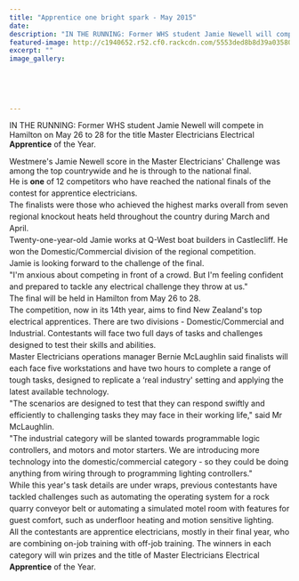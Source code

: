 ```yaml
---
title: "Apprentice one bright spark - May 2015"
date: 
description: "IN THE RUNNING: Former WHS student Jamie Newell will compete in Hamilton on May 26 to 28 for the title Master Electricians Electrical Apprentice of the Year, from Wanganui Chroncile article 4/5/15..."
featured-image: http://c1940652.r52.cf0.rackcdn.com/5553ded8b8d39a0358000a76/Newell-ex-student-apprentice-4.5.15.jpg
excerpt: ""
image_gallery:
    
    
    
    
    
---
```


<p>IN THE RUNNING: Former WHS student Jamie Newell will compete in Hamilton on May 26 to 28 for the title Master Electricians Electrical <strong>Apprentice</strong> of the Year.</p>
<p>Westmere's Jamie Newell score in the Master Electricians' Challenge was among the top countrywide and he is through to the national final.<br /><span style="line-height: 1.5;">He is </span><strong style="line-height: 1.5;">one</strong><span style="line-height: 1.5;"> of 12 competitors who have reached the national finals of the contest for apprentice electricians.<br /></span><span style="line-height: 1.5;">The finalists were those who achieved the highest marks overall from seven regional knockout heats held throughout the country during March and April.<br /></span><span style="line-height: 1.5;">Twenty-one-year-old Jamie works at Q-West boat builders in Castlecliff. He won the Domestic/Commercial division of the regional competition.<br /></span><span style="line-height: 1.5;">Jamie is looking forward to the challenge of the final.<br /></span><span style="line-height: 1.5;">"I'm anxious about competing in front of a crowd. But I'm feeling confident and prepared to tackle any electrical challenge they throw at us."<br /></span><span style="line-height: 1.5;">The final will be held in Hamilton from May 26 to 28.<br /></span><span style="line-height: 1.5;">The competition, now in its 14th year, aims to find New Zealand's top electrical apprentices. There are two divisions - Domestic/Commercial and Industrial. Contestants will face two full days of tasks and challenges designed to test their skills and abilities.<br /></span><span style="line-height: 1.5;">Master Electricians operations manager Bernie McLaughlin said finalists will each face five workstations and have two hours to complete a range of tough tasks, designed to replicate a &lsquo;real industry' setting and applying the latest available technology.<br /></span><span style="line-height: 1.5;">"The scenarios are designed to test that they can respond swiftly and efficiently to challenging tasks they may face in their working life," said Mr McLaughlin.<br /></span><span style="line-height: 1.5;">"The industrial category will be slanted towards programmable logic controllers, and motors and motor starters. We are introducing more technology into the domestic/commercial category - so they could be doing anything from wiring through to programming lighting controllers."<br /></span><span style="line-height: 1.5;">While this year's task details are under wraps, previous contestants have tackled challenges such as automating the operating system for a rock quarry conveyor belt or automating a simulated motel room with features for guest comfort, such as underfloor heating and motion sensitive lighting.<br /></span><span style="line-height: 1.5;">All the contestants are apprentice electricians, mostly in their final year, who are combining on-job training with off-job training. The winners in each category will win prizes and the title of Master Electricians Electrical </span><strong style="line-height: 1.5;">Apprentice</strong><span style="line-height: 1.5;"> of the Year.</span></p>

